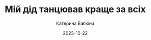---
layout: default
modal-id: 37
date: 2023-10-22
title: Мій дід танцював краще за всіх
author: Катерина Бабкіна
author_label: Авторка
img: miy-did-tantsyuvav-krashe-vsih-kateryna-babkina.jpg
project-date: 2019
category: Сучасна українська проза
description: "«Мій дід танцював краще за всіх» — серія оповідань, що складаються в єдину історію п’яти родин, діти з яких знайомляться в школі першого вересня в перший рік незалежності України та залишаються друзями на все життя. Від двадцятих років в Харкові і знищення театру Леся Курбаса через Голодомор, Другу світову, дев’яності й кілька хвиль еміграції до війни на Донбасі. Ця книжка в першу чергу про прийняття минулого. Про те, як події та обставини впливають на нас незалежно від того, чи знаємо ми про них. Про тяглість і зв’язок поколінь, бажання любові та прийняття, самотність як наслідок або як причину. Про втрати – осмислені чи неосмислені, виправдані чи безглузді. Та, головне, про те, що навіть самотнім, відкинутим, поламаним теж можна вижити і жити, бо, попри все, завжди залишається можливість врешті стати щасливим."
---